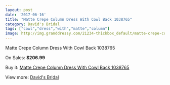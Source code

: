 ```yaml
---
layout: post
date: '2017-06-16'
title: "Matte Crepe Column Dress With Cowl Back 1038765"
category: David's Bridal
tags: ["cowl","dress","with","matte","column"]
image: http://img.granddressy.com/21234-thickbox_default/matte-crepe-column-dress-with-cowl-back-1038765.jpg
---
```

Matte Crepe Column Dress With Cowl Back 1038765

On Sales: **$206.99**
<a href="https://www.granddressy.com/en/david-s-bridal/20203-matte-crepe-column-dress-with-cowl-back-1038765.html"><amp-img layout="responsive" width="600" height="600" src="//img.granddressy.com/21234-thickbox_default/matte-crepe-column-dress-with-cowl-back-1038765.jpg" alt="Matte Crepe Column Dress With Cowl Back 1038765 0" /></a>

Buy it: [Matte Crepe Column Dress With Cowl Back 1038765](https://www.granddressy.com/en/david-s-bridal/20203-matte-crepe-column-dress-with-cowl-back-1038765.html "Matte Crepe Column Dress With Cowl Back 1038765")

View more: [David's Bridal](https://www.granddressy.com/en/84-david-s-bridal "David's Bridal")